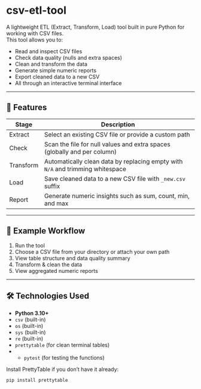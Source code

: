 # csv-etl-tool

A lightweight ETL (Extract, Transform, Load) tool built in pure Python for working with CSV files.  
This tool allows you to:
- Read and inspect CSV files
- Check data quality (nulls and extra spaces)
- Clean and transform the data
- Generate simple numeric reports
- Export cleaned data to a new CSV
- All through an interactive terminal interface

---

## 🚀 Features

| Stage | Description |
|-------|-------------|
| Extract | Select an existing CSV file or provide a custom path |
| Check | Scan the file for null values and extra spaces (globally and per column) |
| Transform | Automatically clean data by replacing empty with `N/A` and trimming whitespace |
| Load | Save cleaned data to a new CSV file with `_new.csv` suffix |
| Report | Generate numeric insights such as sum, count, min, and max |

---

## 📂 Example Workflow

1. Run the tool
2. Choose a CSV file from your directory or attach your own path
3. View table structure and data quality summary
4. Transform & clean the data
5. View aggregated numeric reports

---

## 🛠️ Technologies Used

- **Python 3.10+**
- `csv` (built-in)
- `os` (built-in)
- `sys` (built-in)
- `re` (built-in)
- `prettytable` (for clean terminal tables)
- - `pytest` (for testing the functions)

Install PrettyTable if you don’t have it already:

```bash
pip install prettytable
